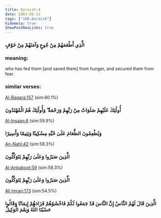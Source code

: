 ```yaml
---
title: Quraish:4
date: 2003-05-13
tags: ["106.Quraish"]
hidemeta: true 
ShowPostNavLinks: true 
---
```

### الَّذِي أَطْعَمَهُمْ مِنْ جُوعٍ وَآمَنَهُمْ مِنْ خَوْفٍ
### meaning: 
who has fed them [and saved them] from hunger, and secured them from fear.
### similar verses: 

[Al-Baqara:157](/2/157) (sim:60.1%)

### أُولَٰئِكَ عَلَيْهِمْ صَلَوَاتٌ مِنْ رَبِّهِمْ وَرَحْمَةٌ ۖ وَأُولَٰئِكَ هُمُ الْمُهْتَدُونَ

[Al-Insaan:8](/76/8) (sim:59.9%)

### وَيُطْعِمُونَ الطَّعَامَ عَلَىٰ حُبِّهِ مِسْكِينًا وَيَتِيمًا وَأَسِيرًا

[An-Nahl:42](/16/42) (sim:58.3%)

### الَّذِينَ صَبَرُوا وَعَلَىٰ رَبِّهِمْ يَتَوَكَّلُونَ

[Al-Ankaboot:59](/29/59) (sim:58.3%)

### الَّذِينَ صَبَرُوا وَعَلَىٰ رَبِّهِمْ يَتَوَكَّلُونَ

[Ali Imran:173](/3/173) (sim:54.5%)

### الَّذِينَ قَالَ لَهُمُ النَّاسُ إِنَّ النَّاسَ قَدْ جَمَعُوا لَكُمْ فَاخْشَوْهُمْ فَزَادَهُمْ إِيمَانًا وَقَالُوا حَسْبُنَا اللَّهُ وَنِعْمَ الْوَكِيلُ
